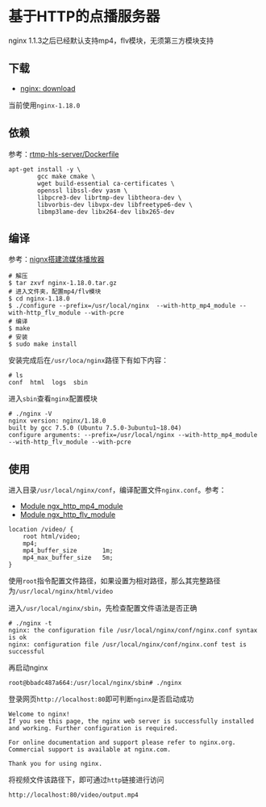 
# 基于HTTP的点播服务器

nginx 1.1.3之后已经默认支持mp4，flv模块，无须第三方模块支持

## 下载

* [nginx: download](http://nginx.org/en/download.html)

当前使用`nginx-1.18.0`

## 依赖

参考：[rtmp-hls-server/Dockerfile](https://github.com/TareqAlqutami/rtmp-hls-server/blob/master/Dockerfile)

```
apt-get install -y \
        gcc make cmake \
		wget build-essential ca-certificates \
		openssl libssl-dev yasm \
		libpcre3-dev librtmp-dev libtheora-dev \
		libvorbis-dev libvpx-dev libfreetype6-dev \
		libmp3lame-dev libx264-dev libx265-dev
```

## 编译

参考：[nignx搭建流媒体播放器](https://blog.csdn.net/fengchao2016/article/details/104024500)

```
# 解压
$ tar zxvf nginx-1.18.0.tar.gz
# 进入文件夹，配置mp4/flv模块
$ cd nginx-1.18.0
$ ./configure --prefix=/usr/local/nginx  --with-http_mp4_module --with-http_flv_module --with-pcre
# 编译
$ make
# 安装
$ sudo make install
```

安装完成后在`/usr/loca/nginx`路径下有如下内容：

```
# ls
conf  html  logs  sbin
```

进入`sbin`查看`nginx`配置模块

```
# ./nginx -V
nginx version: nginx/1.18.0
built by gcc 7.5.0 (Ubuntu 7.5.0-3ubuntu1~18.04) 
configure arguments: --prefix=/usr/local/nginx --with-http_mp4_module --with-http_flv_module --with-pcre
```

## 使用

进入目录`/usr/local/nginx/conf`，编译配置文件`nginx.conf`。参考：

* [Module ngx_http_mp4_module](http://nginx.org/en/docs/http/ngx_http_mp4_module.html)
* [Module ngx_http_flv_module](http://nginx.org/en/docs/http/ngx_http_flv_module.html)

```
location /video/ {
    root html/video;
    mp4;
    mp4_buffer_size       1m;
    mp4_max_buffer_size   5m;
}
```

使用`root`指令配置文件路径，如果设置为相对路径，那么其完整路径为`/usr/local/nginx/html/video`

进入`/usr/local/nginx/sbin`，先检查配置文件语法是否正确

```
# ./nginx -t
nginx: the configuration file /usr/local/nginx/conf/nginx.conf syntax is ok
nginx: configuration file /usr/local/nginx/conf/nginx.conf test is successful
```

再启动nginx

```
root@bbadc487a664:/usr/local/nginx/sbin# ./nginx 
```

登录网页`http://localhost:80`即可判断`nginx`是否启动成功

```
Welcome to nginx!
If you see this page, the nginx web server is successfully installed and working. Further configuration is required.

For online documentation and support please refer to nginx.org.
Commercial support is available at nginx.com.

Thank you for using nginx.
```

将视频文件该路径下，即可通过`http`链接进行访问

```
http://localhost:80/video/output.mp4
```